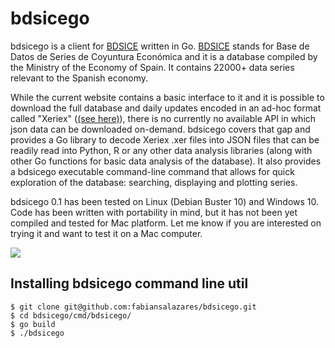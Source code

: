# bdsicego

bdsicego is a client for [BDSICE](http://serviciosede.mineco.gob.es/Indeco/BDSICE/HomeBDSICE.aspx) written in Go. [BDSICE](http://serviciosede.mineco.gob.es/Indeco/BDSICE/HomeBDSICE.aspx) stands for Base de Datos de Series de Coyuntura Económica and it is a database compiled by the Ministry of the Economy of Spain. It contains 22000+ data series relevant to the Spanish economy.

While the current website contains a basic interface to it and it is possible to download the full database and daily updates encoded in an ad-hoc format called "Xeriex" ([(see here)](http://serviciosede.mineco.gob.es/Indeco/BDSICE/formatoXeriex.aspx)), there is no currently no available API in which json data can be downloaded on-demand. bdsicego covers that gap and provides a Go library to decode Xeriex .xer files into JSON files that can be readily read into Python, R or any other data analysis libraries (along with other Go functions for basic data analysis of the database). It also provides a bdsicego executable command-line command that allows for quick exploration of the database: searching, displaying and plotting series.

bdsicego 0.1 has been tested on Linux (Debian Buster 10) and Windows 10. Code has been written with portability in mind, but it has not been yet compiled and tested for Mac platform. Let me know if you are interested on trying it and want to test it on a Mac computer.

![](search-and-plot-example.gif)

## Installing bdsicego command line util

```shell
$ git clone git@github.com:fabiansalazares/bdsicego.git
$ cd bdsicego/cmd/bdsicego/
$ go build
$ ./bdsicego
```


